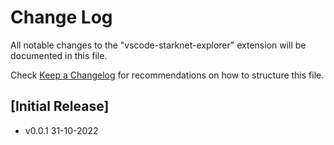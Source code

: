 # Change Log

All notable changes to the "vscode-starknet-explorer" extension will be documented in this file.

Check [Keep a Changelog](http://keepachangelog.com/) for recommendations on how to structure this file.

## [Initial Release]

- v0.0.1 31-10-2022